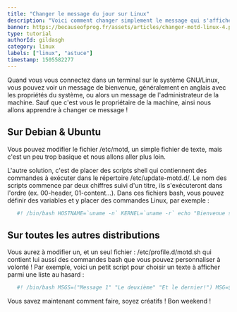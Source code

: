 ```yaml
---
title: "Changer le message du jour sur Linux"
description: "Voici comment changer simplement le message qui s'affiche lors de la connexion à un utilisateur Linux :D"
banner: https://becauseofprog.fr/assets/articles/changer-motd-linux-4.png
type: tutorial
authorId: gildasgh
category: linux
labels: ["linux", "astuce"]
timestamp: 1505582277
---
```


Quand vous vous connectez dans un terminal sur le système GNU/Linux, vous pouvez voir un message de bienvenue, généralement en anglais avec les propriétés du système, ou alors un message de l'administrateur de la machine. Sauf que c'est vous le propriétaire de la machine, ainsi nous allons apprendre à changer ce message !

  

 Sur Debian & Ubuntu
-------------------

 Vous pouvez modifier le fichier /etc/motd, un simple fichier de texte, mais c'est un peu trop basique et nous allons aller plus loin.

 L'autre solution, c'est de placer des scripts shell qui contiennent des commandes à exécuter dans le répertoire /etc/update-motd.d/. Le nom des scripts commence par deux chiffres suivi d'un titre, ils s'exécuteront dans l'ordre (ex. 00-header, 01-content...). Dans ces fichiers bash, vous pouvez définir des variables et y placer des commandes Linux, par exemple :

```bash
   #! /bin/bash HOSTNAME=`uname -n` KERNEL=`uname -r` echo "Bienvenue sur le serveur $HOSTNAME, Vous utilisez $KERNEL!"  Pensez bien à rendre ces fichiers executables!
```
  

 Sur toutes les autres distributions
-----------------------------------

 Vous aurez à modifier un, et un seul fichier : /etc/profile.d/motd.sh qui contient lui aussi des commandes bash que vous pouvez personnaliser à volonté ! Par exemple, voici un petit script pour choisir un texte à afficher parmi une liste au hasard :

```bash
   #! /bin/bash MSGS=("Message 1" "Le deuxième" "Et le dernier!") MSG=${MSGS[$RANDOM % ${#MSGS[@]} ]} echo "Bienvenue! $MSG";  ![Capture d'écran du MOTD du terminal.](https://becauseofprog.fr/assets/articles/change-motd-linux-1.png)
```

 Vous savez maintenant comment faire, soyez créatifs ! Bon weekend !

 
